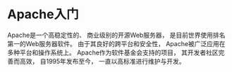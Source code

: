 # Apache入门

Apache是一个高稳定性的、 商业级别的开源Web服务器， 是目前世界使用排名第一的Web服务器软件。 由于其良好的跨平台和安全性， Apache被广泛应用在多种平台和操作系统上。 Apache作为软件基金会支持的项目， 其开发者社区完善而高效， 自1995年发布至今， 一直以高标准进行维护与开发。

